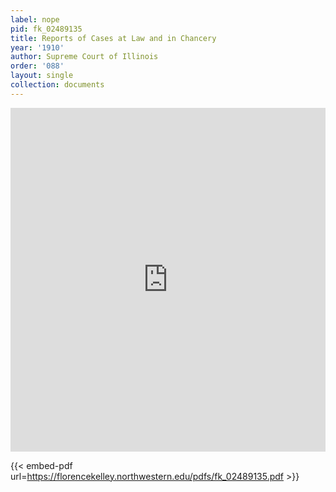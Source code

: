 ```yaml
---
label: nope
pid: fk_02489135
title: Reports of Cases at Law and in Chancery
year: '1910'
author: Supreme Court of Illinois
order: '088'
layout: single
collection: documents
---
```

<iframe src="https://northwestern.app.box.com/embed/s/rfpn1ku0nf0p55gl75kknjnglwxl1gm1?sortColumn=date&view=list" width="100%" height="550" frameborder="0" allowfullscreen webkitallowfullscreen msallowfullscreen></iframe>


{{< embed-pdf url=https://florencekelley.northwestern.edu/pdfs/fk_02489135.pdf >}}